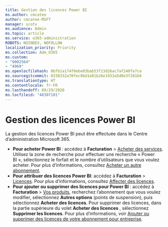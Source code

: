 ```yaml
---
title: Gestion des licences Power BI
ms.author: cmcatee
author: cmcatee-MSFT
manager: scotv
ms.audience: Admin
ms.topic: article
ms.service: o365-administration
ROBOTS: NOINDEX, NOFOLLOW
localization_priority: Priority
ms.collection: Adm_O365
ms.custom:
- "9002564"
- "4969"
ms.openlocfilehash: 0bfb1a174f0ebe03bab53f13d26ac7af240fe7ce
ms.sourcegitcommit: 0338332a70fec9bd1e81b26e1933a5d0e3f261b6
ms.translationtype: HT
ms.contentlocale: fr-FR
ms.lasthandoff: 09/29/2020
ms.locfileid: "48307101"
---
```

# <a name="power-bi-license-management"></a>Gestion des licences Power BI

La gestion des licences Power BI peut être effectuée dans le Centre d’administration Microsoft 365.

- **Pour acheter Power BI** : accédez à **Facturation** \> [Acheter des services](https://go.microsoft.com/fwlink/p/?linkid=868433). Utilisez la zone de recherche pour effectuer une recherche « Power BI », sélectionnez le forfait et le nombre d’utilisateurs que vous voulez acheter. Pour plus d’informations, consultez [Acheter un autre abonnement](https://docs.microsoft.com/microsoft-365/commerce/try-or-buy-microsoft-365\#buy-a-different-subscription).
- **Pour attribuer des licences Power BI**: accédez à **Facturation** > [Licences](https://go.microsoft.com/fwlink/p/?linkid=842264). Pour plus d’informations, consultez [Affecter des licences](https://docs.microsoft.com/microsoft-365/admin/manage/assign-licenses-to-users).
- **Pour ajouter ou supprimer des licences pour Power BI** : accédez à **Facturation** > [Vos produits](https://go.microsoft.com/fwlink/p/?linkid=842054), recherchez l’abonnement que vous voulez modifier, sélectionnez **Autres options** (points de suspension), puis sélectionnez **Acheter des licences**. Pour supprimer des licences, dans la partie supérieure du volet **Acheter des licences** , sélectionnez **Supprimer les licences**. Pour plus d’informations, voir [Ajouter ou supprimer des licences de votre abonnement pour entreprise](https://docs.microsoft.com/microsoft-365/commerce/licenses/buy-licenses#add-or-remove-licenses-for-your-business-subscription).